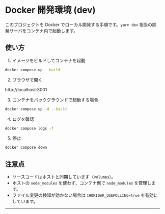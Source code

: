 # Docker 開発環境 (dev)

このプロジェクトを Docker でローカル開発する手順です。`yarn dev` 相当の開発サーバをコンテナ内で起動します。

## 使い方

1. イメージをビルドしてコンテナを起動

```bash
docker compose up --build
```

2. ブラウザで開く

http://localhost:3001

3. コンテナをバックグラウンドで起動する場合

```bash
docker compose up -d --build
```

4. ログを確認

```bash
docker compose logs -f
```

5. 停止

```bash
docker compose down
```

## 注意点
- ソースコードはホストと同期しています（`volumes`）。
- ホストの `node_modules` を使わず、コンテナ側で `node_modules` を管理します。
- ファイル変更の検知が効かない場合は `CHOKIDAR_USEPOLLING=true` を有効にしています。

---
